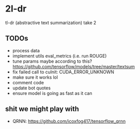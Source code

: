 # 2l-dr
tl-dr (abstractive text summarization) take 2

## TODOs
-   process data
-   implement utils eval_metrics (i.e. run ROUGE)
-   tune params maybe according to this?  <https://github.com/tensorflow/models/tree/master/textsum>
-   fix failed call to cuInit: CUDA_ERROR_UNKNOWN
-   make sure it works lol
-   comment code
-   update bot quotes
-   ensure model is going as fast as it can

## shit we might play with
-   QRNN: <https://github.com/icoxfog417/tensorflow_qrnn>
